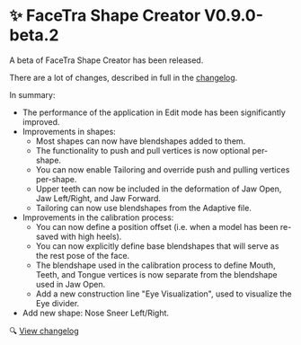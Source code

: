 ﻿---
date: 2024-11-24T21:30
unlisted: true
---

# ✨ FaceTra Shape Creator V0.9.0-beta.2

A beta of FaceTra Shape Creator has been released.

There are a lot of changes, described in full in the [changelog](/docs/changelogs/facetra-shape-creator#0.9.0-beta.2).

In summary:
- The performance of the application in Edit mode has been significantly improved.
- Improvements in shapes:
  - Most shapes can now have blendshapes added to them.
  - The functionality to push and pull vertices is now optional per-shape.
  - You can now enable Tailoring and override push and pulling vertices per-shape.
  - Upper teeth can now be included in the deformation of Jaw Open, Jaw Left/Right, and Jaw Forward.
  - Tailoring can now use blendshapes from the Adaptive file.
- Improvements in the calibration process:
  - You can now define a position offset (i.e. when a model has been re-saved with high heels).
  - You can now explicitly define base blendshapes that will serve as the rest pose of the face.
  - The blendshape used in the calibration process to define Mouth, Teeth, and Tongue vertices is now separate from the blendshape used in Jaw Open.
  - Add a new construction line "Eye Visualization", used to visualize the Eye divider.
- Add new shape: Nose Sneer Left/Right.

🔍 [View changelog](/docs/changelogs/facetra-shape-creator#0.9.0-beta.2)
